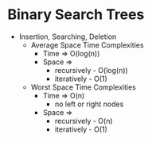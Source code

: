 # Binary Search Trees

- Insertion, Searching, Deletion
  - Average Space Time Complexities
    - Time => O(log(n))
    - Space =>
      - recursively - O(log(n))
      - iteratively - O(1)
  - Worst Space Time Complexities
    - Time => O(n)
      - no left or right nodes
    - Space =>
      - recursively - O(n)
      - iteratively - O(1)
